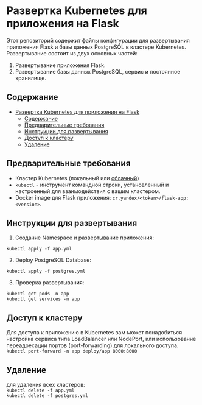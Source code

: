 # Развертка Kubernetes для приложения на Flask

Этот репозиторий содержит файлы конфигурации для развертывания приложения Flask и базы данных PostgreSQL в кластере Kubernetes. Развертывание состоит из двух основных частей:

1. Развертывание приложения Flask.
2. Развертывание базы данных PostgreSQL, сервис и постоянное хранилище.

## Содержание
- [Развертка Kubernetes для приложения на Flask](#развертка-kubernetes-для-приложения-на-flask)
  - [Содержание](#содержание)
  - [Предварительные требования](#предварительные-требования)
  - [Инструкции для развертывания](#инструкции-для-развертывания)
  - [Доступ к кластеру](#доступ-к-кластеру)
  - [Удаление](#удаление)

## Предварительные требования

- Кластер Kubernetes (локальный или [облачный](https://yandex.cloud/ru/))
- `kubectl` - инструмент командной строки, установленный и настроенный для взаимодействия с вашим кластером.
- Docker image для Flask приложения: `cr.yandex/<token>/flask-app:<version>`.


## Инструкции для развертывания
1. Создание Namespace и развертывание приложения:

`kubectl apply -f app.yml`

2. Deploy PostgreSQL Database:
   
`kubectl apply -f postgres.yml`

3. Проверка развертывания: 

`kubectl get pods -n app`\
`kubectl get services -n app`

## Доступ к кластеру
Для доступа к приложению в Kubernetes вам может понадобиться настройка сервиса типа LoadBalancer или NodePort, или использование переадресации портов (port-forwarding) для локального доступа.\
`kubectl port-forward -n app deploy/app 8000:8000`

## Удаление
для удаления всех кластеров:\
`kubectl delete -f app.yml`\
`kubectl delete -f postgres.yml`